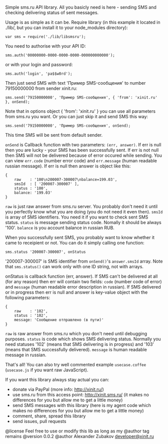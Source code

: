 Simple sms.ru API library. All you basicly need is here - sending SMS and
checking delivering status of sent messages.

Usage is as simple as it can be.
Require library (in this example it located in ./lib/, but you can install it
to your node_modules directory):

    var sms = require('./lib/libsmsru');

You need to authorise with your API ID:

    sms.auth('00000000-0000-0000-0000-000000000000');

or with your login and password:

    sms.auth('login', 'pa$$w0rd');

Then just send SMS with text 'Пример SMS-сообщения' to number 79150000000 from
sender xinit.ru:

    sms.send('79150000000', 'Пример SMS-сообщения', { 'from': 'xinit.ru' }, onSend);

Note that in options object { 'from': 'xinit.ru' } you can use all parameters
from sms.ru you want. Or you can just skip it and send SMS this way:

    sms.send('79150000000', 'Пример SMS-сообщения', onSend);

This time SMS will be sent from default sender.

`onSend` is Callback function with two parameters: `(err, answer)`. If err is null
then you are lucky - your SMS has been successfully sent. If err is not null
then SMS will not be delivered because of error occured while sending. You
can view `err.code` (number error code) and `err.message` (human readable russian
message). If err is null then answer is object like this:

    {
        raw    : '100\n200007-300007\nbalance=199.03',
        smsId  : [ '200007-300007' ],
        status : '100',
        balance: '199.03'
    }

`raw` is just raw answer from sms.ru server. You probably don't need it until
you perfectly know what you are doing (you do not need it even then).
`smsId` is array of SMS identifiers. You need it if you want to check sent SMS
status.
`status` is message sending status code. Nomally it should be always '100'.
`balance` is you account balance in russian RUB.

When you successfully sent SMS, you probably want to know whether it came to
receipient or not. You can do it simply calling one function:

    sms.status '200007-300007', onStatus

'200007-300007' is SMS identifier from `onSend()`'s `answer.smsId` array. Note
that `sms.status()` can work only with one ID string, not with arrays.

onStatus is callback function (err, answer). If SMS can't be delivered at all
(for any reason) then err will contain two fields: `code` (number code of
error) and `message` (human readable error description in russian). If SMS
delivered or in progress then err is null and answer is key-value object with
the following parameters:

    {
        raw    : '102',
        status : '102',
        message: 'Сообщение отправлено (в пути)'
    }

`raw` is raw answer from sms.ru which you don't need until debugging purposes.
`status` is code which shows SMS delivering status. Normally you need statuses
'102' (means that SMS delivering is in progress) and '103' (means that SMS
successfully delivered).
`message` is human readable message in russian.

That's all! You can also try well commented example `usecase.coffee`
(`usecase.js` if you want raw JavaScript).


If you want this library always stay actual you can:
- donate via PayPal (more info: http://xinit.ru/)
- use sms.ru from this access point: http://xinit.sms.ru/ (it makes no
  differences for you but allow me to get a little money)
- send SMS messages with this library (here is my agent code which makes no
  differences for you but allow me to get a little money)
- comment, share, spread this library
- send issues, pull requests


@license Feel free to use or modify this lib as long as my @author tag remains
@version 0.0.2
@author Alexander Zubakov <developer@xinit.ru>
